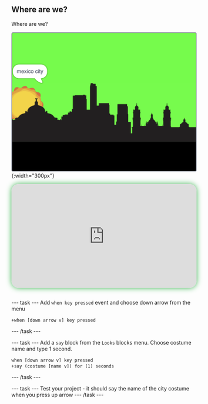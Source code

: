 ## Where are we?

<div style="display: flex; flex-wrap: wrap">
<div style="flex-basis: 200px; flex-grow: 1; margin-right: 15px;">
Where are we?
</div>
<div>

![ADD](images/where.png){:width="300px"}

</div>
</div>

<html>
<div style="position: relative; width: 100%; aspect-ratio: 16 / 9; border-radius: 20px; box-shadow: 0 0 15px #3fb654; overflow: hidden;">
<iframe style="position: absolute; top: 0; left: 0; right: 0; width: 100%; height: 100%; border: none;" src="https://www.youtube.com/embed/-g3lJIF2qHs?rel=0&cc_load_policy=1" allowfullscreen allow="accelerometer; autoplay; clipboard-write; encrypted-media; gyroscope; picture-in-picture; web-share">
</iframe>
</div><br>
</html>



--- task ---
Add `when key pressed` event and choose down arrow from the menu
```blocks3
+when [down arrow v] key pressed
```
--- /task ---

--- task ---
Add a `say` block from the `Looks` blocks menu. Choose costume name and type 1 second.
```blocks3
when [down arrow v] key pressed
+say (costume [name v]) for (1) seconds
```
--- /task ---



--- task ---
Test your project - it should say the name of the city costume when you press up arrow
--- /task ---
